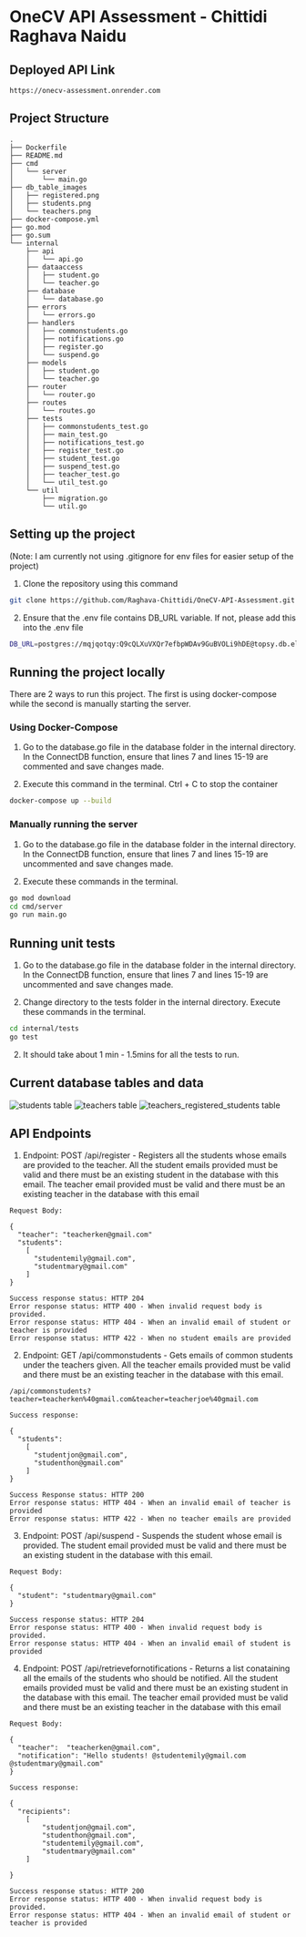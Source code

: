 # OneCV API Assessment - Chittidi Raghava Naidu

## Deployed API Link

```
https://onecv-assessment.onrender.com
```

## Project Structure

```
.
├── Dockerfile
├── README.md
├── cmd
│   └── server
│       └── main.go
├── db_table_images
│   ├── registered.png
│   ├── students.png
│   └── teachers.png
├── docker-compose.yml
├── go.mod
├── go.sum
└── internal
    ├── api
    │   └── api.go
    ├── dataaccess
    │   ├── student.go
    │   └── teacher.go
    ├── database
    │   └── database.go
    ├── errors
    │   └── errors.go
    ├── handlers
    │   ├── commonstudents.go
    │   ├── notifications.go
    │   ├── register.go
    │   └── suspend.go
    ├── models
    │   ├── student.go
    │   └── teacher.go
    ├── router
    │   └── router.go
    ├── routes
    │   └── routes.go
    ├── tests
    │   ├── commonstudents_test.go
    │   ├── main_test.go
    │   ├── notifications_test.go
    │   ├── register_test.go
    │   ├── student_test.go
    │   ├── suspend_test.go
    │   ├── teacher_test.go
    │   └── util_test.go
    └── util
        ├── migration.go
        └── util.go
```

## Setting up the project

(Note: I am currently not using .gitignore for env files for easier setup of the project)

1. Clone the repository using this command

```bash
git clone https://github.com/Raghava-Chittidi/OneCV-API-Assessment.git
```

2. Ensure that the .env file contains DB_URL variable. If not, please add this into the .env file

```bash
DB_URL=postgres://mqjqotqy:Q9cQLXuVXQr7efbpWDAv9GuBVOLi9hDE@topsy.db.elephantsql.com/mqjqotqy
```

## Running the project locally

There are 2 ways to run this project. The first is using docker-compose while the second is manually starting the server.

### Using Docker-Compose

1. Go to the database.go file in the database folder in the internal directory. In the ConnectDB function, ensure that lines 7 and lines 15-19 are commented and save changes made.

2. Execute this command in the terminal. Ctrl + C to stop the container

```bash
docker-compose up --build
```

### Manually running the server

1. Go to the database.go file in the database folder in the internal directory. In the ConnectDB function, ensure that lines 7 and lines 15-19 are uncommented and save changes made.

2. Execute these commands in the terminal.

```bash
go mod download
cd cmd/server
go run main.go
```

## Running unit tests

1. Go to the database.go file in the database folder in the internal directory. In the ConnectDB function, ensure that lines 7 and lines 15-19 are uncommented and save changes made.

2. Change directory to the tests folder in the internal directory. Execute these commands in the terminal.

```bash
cd internal/tests
go test
```

2. It should take about 1 min - 1.5mins for all the tests to run.

## Current database tables and data

![students table](./db_table_images/students.png)
![teachers table](./db_table_images/teachers.png)
![teachers_registered_students table](./db_table_images/registered.png)

## API Endpoints

1. Endpoint: POST /api/register - Registers all the students whose emails are provided to the teacher. All the student emails provided must be valid and there must be an existing student in the database with this email. The teacher email provided must be valid and there must be an existing teacher in the database with this email

```
Request Body:

{
  "teacher": "teacherken@gmail.com"
  "students":
    [
      "studentemily@gmail.com",
      "studentmary@gmail.com"
    ]
}

Success response status: HTTP 204
Error response status: HTTP 400 - When invalid request body is provided.
Error response status: HTTP 404 - When an invalid email of student or teacher is provided
Error response status: HTTP 422 - When no student emails are provided

```

2. Endpoint: GET /api/commonstudents - Gets emails of common students under the teachers given. All the teacher emails provided must be valid and there must be an existing teacher in the database with this email.

```
/api/commonstudents?teacher=teacherken%40gmail.com&teacher=teacherjoe%40gmail.com

Success response:

{
  "students":
    [
      "studentjon@gmail.com",
      "studenthon@gmail.com"
    ]
}

Success Response status: HTTP 200
Error response status: HTTP 404 - When an invalid email of teacher is provided
Error response status: HTTP 422 - When no teacher emails are provided

```

3. Endpoint: POST /api/suspend - Suspends the student whose email is provided. The student email provided must be valid and there must be an existing student in the database with this email.

```
Request Body:

{
  "student": "studentmary@gmail.com"
}

Success response status: HTTP 204
Error response status: HTTP 400 - When invalid request body is provided.
Error response status: HTTP 404 - When an invalid email of student is provided

```

4. Endpoint: POST /api/retrievefornotifications - Returns a list conataining all the emails of the students who should be notified. All the student emails provided must be valid and there must be an existing student in the database with this email. The teacher email provided must be valid and there must be an existing teacher in the database with this email

```
Request Body:

{
  "teacher":  "teacherken@gmail.com",
  "notification": "Hello students! @studentemily@gmail.com @studentmary@gmail.com"
}

Success response:

{
  "recipients":
    [
        "studentjon@gmail.com",
        "studenthon@gmail.com",
        "studentemily@gmail.com",
        "studentmary@gmail.com"
    ]

}

Success response status: HTTP 200
Error response status: HTTP 400 - When invalid request body is provided.
Error response status: HTTP 404 - When an invalid email of student or teacher is provided

```
